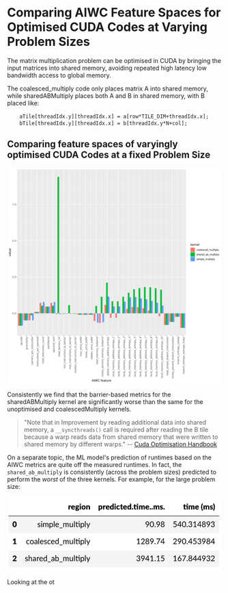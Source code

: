 # Comparing AIWC Feature Spaces for Optimised CUDA Codes at Varying Problem Sizes

The matrix multiplication problem can be optimised in CUDA by bringing the input matrices into shared memory, avoiding
repeated high latency low bandwidth access to global memory.

The coalesced_multiply code only places matrix A into shared memory, while sharedABMultiply places both A and B in shared memory, with B placed like:

```{C}
    aTile[threadIdx.y][threadIdx.x] = a[row*TILE_DIM+threadIdx.x];
    bTile[threadIdx.y][threadIdx.x] = b[threadIdx.y*N+col];
```



## Comparing feature spaces of varyingly optimised CUDA Codes at a fixed Problem Size

![alt text](time_matrixMultiply_medium.png)

Consistently we find that the barrier-based metrics for the sharedABMultiply kernel are significantly worse than the same for the unoptimised and coalescedMultiply kernels.

> "Note that in Improvement by reading additional data into shared memory, a `__syncthreads()` call is required after reading the B tile because a warp reads data from shared memory that were written to shared memory by different warps." 
    -- [Cuda Optimisation Handbook](https://docs.nvidia.com/cuda/cuda-c-best-practices-guide/index.html#shared-memory-in-matrix-multiplication-c-aa)

On a separate topic, the ML model's prediction of runtimes based on the AIWC metrics are quite off the measured runtimes. In fact, the `shared_ab_multiply` is consistently (across the problem sizes) predicted to perform the *worst* of the three kernels. For example, for the large problem size:

![Matrix Multiplication Kernels' Summary of Runtime Predictions vs Observed](execTimeSummary_matrixMultiply_large.png)

Looking at the ot